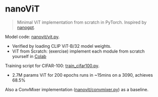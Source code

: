 # nanoViT

> Minimal ViT implementation from scratch in PyTorch. Inspired by [nanogpt](https://github.com/karpathy/nanoGPT).

Model code: [nanovit/vit.py](nanovit/vit.py).
- Verified by loading CLIP ViT-B/32 model weights.
- ViT from Scratch: (exercise) implement each module from scratch yourself in [Colab](https://colab.research.google.com/github/tom-pollak/nanoViT/blob/main/tutorials/vit_from_scratch.ipynb)

Training script for CIFAR-100: [train_cifar100.py](train_cifar100.py).
- 2.7M params ViT for 200 epochs runs in ~15mins on a 3090, achieves 68.5%

Also a ConvMixer implementation ([nanovit/convmixer.py](nanovit/convmixer.py)) as a baseline.

